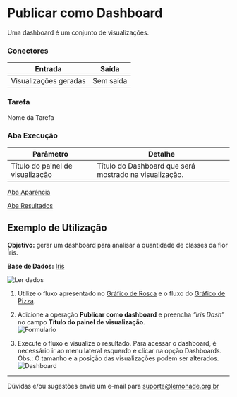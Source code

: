 
# Publicar como Dashboard

Uma dashboard é um conjunto de visualizações.

### Conectores
| Entrada | Saída |
| --- | --- |
|Visualizações geradas | Sem saída |

### Tarefa
Nome da Tarefa

### Aba Execução
| Parâmetro | Detalhe |
| --- | --- |
| Título do painel de visualização | Título do Dashboard que será mostrado na visualização. |

[Aba Aparência][1]

[Aba Resultados][2]


## Exemplo de Utilização
**Objetivo:** gerar um dashboard para analisar a quantidade de classes da flor Íris.

**Base de Dados:** [Iris][3]
	
![Ler dados](/img/sklearn/visualizacao_de_dados/publicar_como_dashboard/image2.png)

1. Utilize o fluxo apresentado no [Gráfico de Rosca][4] e o fluxo do [Gráfico de Pizza][5].

2. Adicione a operação **Publicar como dashboard** e preencha *“Iris Dash”* no campo **Título do painel de visualização**. \
	![Formulario](/img/sklearn/visualizacao_de_dados/publicar_como_dashboard/image1.png)

3. Execute o fluxo e visualize o resultado. Para acessar o dashboard, é necessário ir ao menu lateral esquerdo e clicar na opção Dashboards.\
	Obs.: O tamanho e a posição das visualizações podem ser alterados.
	![Dashboard](/img/sklearn/visualizacao_de_dados/publicar_como_dashboard/image3.png)

-----

Dúvidas e/ou sugestões envie um e-mail para suporte@lemonade.org.br

[1]: /pt-br/sklearn/documentacao-geral/aba-aparencia.html
[2]: /pt-br/sklearn/documentacao-geral/aba-resultados.html
[3]: /pt-br/sklearn/base-de-dados/#iris
[4]: /pt-br/sklearn/visualizacao-de-dados/grafico-de-rosca.html
[5]: /pt-br/sklearn/visualizacao-de-dados/grafico-de-pizza.html